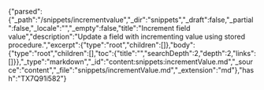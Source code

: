 {"parsed":{"_path":"/snippets/incrementvalue","_dir":"snippets","_draft":false,"_partial":false,"_locale":"","_empty":false,"title":"Increment field value","description":"Update a field with incrementing value using stored procedure.","excerpt":{"type":"root","children":[]},"body":{"type":"root","children":[],"toc":{"title":"","searchDepth":2,"depth":2,"links":[]}},"_type":"markdown","_id":"content:snippets:incrementValue.md","_source":"content","_file":"snippets/incrementValue.md","_extension":"md"},"hash":"TX7Q91i582"}